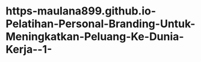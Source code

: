 # https-maulana899.github.io-Pelatihan-Personal-Branding-Untuk-Meningkatkan-Peluang-Ke-Dunia-Kerja--1-